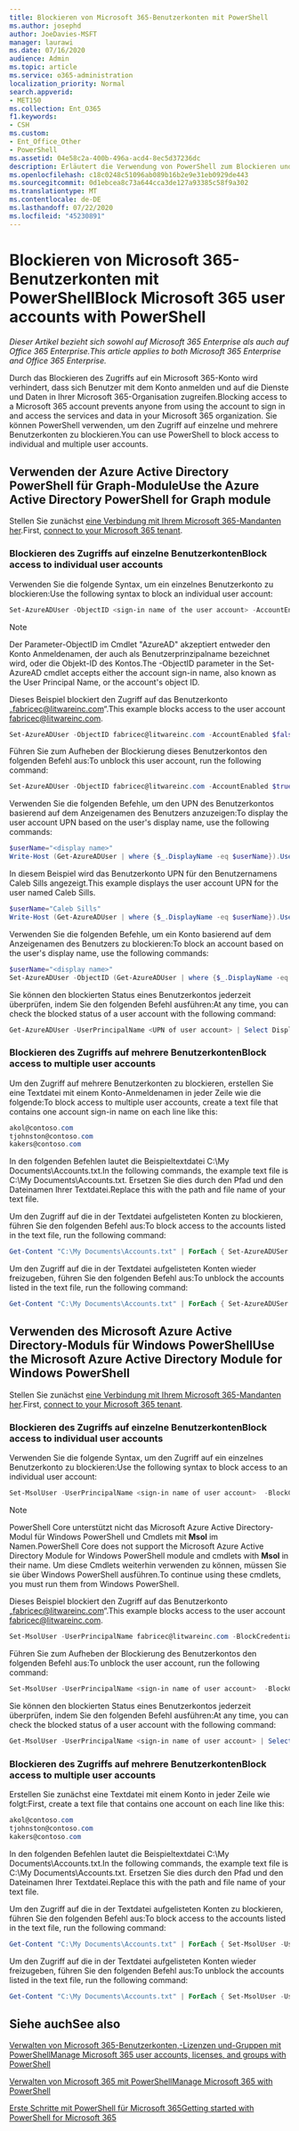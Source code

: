 ```yaml
---
title: Blockieren von Microsoft 365-Benutzerkonten mit PowerShell
ms.author: josephd
author: JoeDavies-MSFT
manager: laurawi
ms.date: 07/16/2020
audience: Admin
ms.topic: article
ms.service: o365-administration
localization_priority: Normal
search.appverid:
- MET150
ms.collection: Ent_O365
f1.keywords:
- CSH
ms.custom:
- Ent_Office_Other
- PowerShell
ms.assetid: 04e58c2a-400b-496a-acd4-8ec5d37236dc
description: Erläutert die Verwendung von PowerShell zum Blockieren und Aufheben der Blockierung des Zugriffs auf Microsoft 365-Konten.
ms.openlocfilehash: c18c0248c51096ab089b16b2e9e31eb0929de443
ms.sourcegitcommit: 0d1ebcea8c73a644cca3de127a93385c58f9a302
ms.translationtype: MT
ms.contentlocale: de-DE
ms.lasthandoff: 07/22/2020
ms.locfileid: "45230891"
---
```

# <a name="block-microsoft-365-user-accounts-with-powershell"></a><span data-ttu-id="fcb55-103">Blockieren von Microsoft 365-Benutzerkonten mit PowerShell</span><span class="sxs-lookup"><span data-stu-id="fcb55-103">Block Microsoft 365 user accounts with PowerShell</span></span>

<span data-ttu-id="fcb55-104">*Dieser Artikel bezieht sich sowohl auf Microsoft 365 Enterprise als auch auf Office 365 Enterprise.*</span><span class="sxs-lookup"><span data-stu-id="fcb55-104">*This article applies to both Microsoft 365 Enterprise and Office 365 Enterprise.*</span></span>

<span data-ttu-id="fcb55-105">Durch das Blockieren des Zugriffs auf ein Microsoft 365-Konto wird verhindert, dass sich Benutzer mit dem Konto anmelden und auf die Dienste und Daten in Ihrer Microsoft 365-Organisation zugreifen.</span><span class="sxs-lookup"><span data-stu-id="fcb55-105">Blocking access to a Microsoft 365 account prevents anyone from using the account to sign in and access the services and data in your Microsoft 365 organization.</span></span> <span data-ttu-id="fcb55-106">Sie können PowerShell verwenden, um den Zugriff auf einzelne und mehrere Benutzerkonten zu blockieren.</span><span class="sxs-lookup"><span data-stu-id="fcb55-106">You can use PowerShell to block access to individual and multiple user accounts.</span></span>

## <a name="use-the-azure-active-directory-powershell-for-graph-module"></a><span data-ttu-id="fcb55-107">Verwenden der Azure Active Directory PowerShell für Graph-Module</span><span class="sxs-lookup"><span data-stu-id="fcb55-107">Use the Azure Active Directory PowerShell for Graph module</span></span>

<span data-ttu-id="fcb55-108">Stellen Sie zunächst [eine Verbindung mit Ihrem Microsoft 365-Mandanten her](connect-to-office-365-powershell.md#connect-with-the-azure-active-directory-powershell-for-graph-module).</span><span class="sxs-lookup"><span data-stu-id="fcb55-108">First, [connect to your Microsoft 365 tenant](connect-to-office-365-powershell.md#connect-with-the-azure-active-directory-powershell-for-graph-module).</span></span>
 
### <a name="block-access-to-individual-user-accounts"></a><span data-ttu-id="fcb55-109">Blockieren des Zugriffs auf einzelne Benutzerkonten</span><span class="sxs-lookup"><span data-stu-id="fcb55-109">Block access to individual user accounts</span></span>

<span data-ttu-id="fcb55-110">Verwenden Sie die folgende Syntax, um ein einzelnes Benutzerkonto zu blockieren:</span><span class="sxs-lookup"><span data-stu-id="fcb55-110">Use the following syntax to block an individual user account:</span></span>
  
```powershell
Set-AzureADUser -ObjectID <sign-in name of the user account> -AccountEnabled $false
```

> [!NOTE]
> <span data-ttu-id="fcb55-111">Der Parameter-ObjectID im Cmdlet "AzureAD" akzeptiert entweder den Konto Anmeldenamen, der auch als Benutzerprinzipalname bezeichnet wird, oder die Objekt-ID des Kontos.</span><span class="sxs-lookup"><span data-stu-id="fcb55-111">The -ObjectID parameter in the Set-AzureAD cmdlet accepts either the account sign-in name, also known as the User Principal Name, or the account's object ID.</span></span> 
  
<span data-ttu-id="fcb55-112">Dieses Beispiel blockiert den Zugriff auf das Benutzerkonto „fabricec@litwareinc.com“.</span><span class="sxs-lookup"><span data-stu-id="fcb55-112">This example blocks access to the user account fabricec@litwareinc.com.</span></span>
  
```powershell
Set-AzureADUser -ObjectID fabricec@litwareinc.com -AccountEnabled $false
```

<span data-ttu-id="fcb55-113">Führen Sie zum Aufheben der Blockierung dieses Benutzerkontos den folgenden Befehl aus:</span><span class="sxs-lookup"><span data-stu-id="fcb55-113">To unblock this user account, run the following command:</span></span>
  
```powershell
Set-AzureADUser -ObjectID fabricec@litwareinc.com -AccountEnabled $true
```

<span data-ttu-id="fcb55-114">Verwenden Sie die folgenden Befehle, um den UPN des Benutzerkontos basierend auf dem Anzeigenamen des Benutzers anzuzeigen:</span><span class="sxs-lookup"><span data-stu-id="fcb55-114">To display the user account UPN based on the user's display name, use the following commands:</span></span>
  
```powershell
$userName="<display name>"
Write-Host (Get-AzureADUser | where {$_.DisplayName -eq $userName}).UserPrincipalName

```

<span data-ttu-id="fcb55-115">In diesem Beispiel wird das Benutzerkonto UPN für den Benutzernamens Caleb Sills angezeigt.</span><span class="sxs-lookup"><span data-stu-id="fcb55-115">This example displays the user account UPN for the user named Caleb Sills.</span></span>
  
```powershell
$userName="Caleb Sills"
Write-Host (Get-AzureADUser | where {$_.DisplayName -eq $userName}).UserPrincipalName
```

<span data-ttu-id="fcb55-116">Verwenden Sie die folgenden Befehle, um ein Konto basierend auf dem Anzeigenamen des Benutzers zu blockieren:</span><span class="sxs-lookup"><span data-stu-id="fcb55-116">To block an account based on the user's display name, use the following commands:</span></span>
  
```powershell
$userName="<display name>"
Set-AzureADUser -ObjectID (Get-AzureADUser | where {$_.DisplayName -eq $userName}).UserPrincipalName -AccountEnabled $false

```

<span data-ttu-id="fcb55-117">Sie können den blockierten Status eines Benutzerkontos jederzeit überprüfen, indem Sie den folgenden Befehl ausführen:</span><span class="sxs-lookup"><span data-stu-id="fcb55-117">At any time, you can check the blocked status of a user account with the following command:</span></span>
  
```powershell
Get-AzureADUser -UserPrincipalName <UPN of user account> | Select DisplayName,AccountEnabled
```

### <a name="block-access-to-multiple-user-accounts"></a><span data-ttu-id="fcb55-118">Blockieren des Zugriffs auf mehrere Benutzerkonten</span><span class="sxs-lookup"><span data-stu-id="fcb55-118">Block access to multiple user accounts</span></span>

<span data-ttu-id="fcb55-119">Um den Zugriff auf mehrere Benutzerkonten zu blockieren, erstellen Sie eine Textdatei mit einem Konto-Anmeldenamen in jeder Zeile wie die folgende:</span><span class="sxs-lookup"><span data-stu-id="fcb55-119">To block access to multiple user accounts, create a text file that contains one account sign-in name on each line like this:</span></span>
    
  ```powershell
akol@contoso.com
tjohnston@contoso.com
kakers@contoso.com
  ```

<span data-ttu-id="fcb55-120">In den folgenden Befehlen lautet die Beispieltextdatei C:\My Documents\Accounts.txt.</span><span class="sxs-lookup"><span data-stu-id="fcb55-120">In the following commands, the example text file is C:\My Documents\Accounts.txt.</span></span> <span data-ttu-id="fcb55-121">Ersetzen Sie dies durch den Pfad und den Dateinamen Ihrer Textdatei.</span><span class="sxs-lookup"><span data-stu-id="fcb55-121">Replace this with the path and file name of your text file.</span></span>
  
<span data-ttu-id="fcb55-122">Um den Zugriff auf die in der Textdatei aufgelisteten Konten zu blockieren, führen Sie den folgenden Befehl aus:</span><span class="sxs-lookup"><span data-stu-id="fcb55-122">To block access to the accounts listed in the text file, run the following command:</span></span>
    
```powershell
Get-Content "C:\My Documents\Accounts.txt" | ForEach { Set-AzureADUSer -ObjectID $_ -AccountEnabled $false }
```

<span data-ttu-id="fcb55-123">Um den Zugriff auf die in der Textdatei aufgelisteten Konten wieder freizugeben, führen Sie den folgenden Befehl aus:</span><span class="sxs-lookup"><span data-stu-id="fcb55-123">To unblock the accounts listed in the text file, run the following command:</span></span>
    
```powershell
Get-Content "C:\My Documents\Accounts.txt" | ForEach { Set-AzureADUSer -ObjectID $_ -AccountEnabled $true }
```

## <a name="use-the-microsoft-azure-active-directory-module-for-windows-powershell"></a><span data-ttu-id="fcb55-124">Verwenden des Microsoft Azure Active Directory-Moduls für Windows PowerShell</span><span class="sxs-lookup"><span data-stu-id="fcb55-124">Use the Microsoft Azure Active Directory Module for Windows PowerShell</span></span>

<span data-ttu-id="fcb55-125">Stellen Sie zunächst [eine Verbindung mit Ihrem Microsoft 365-Mandanten her](connect-to-office-365-powershell.md#connect-with-the-microsoft-azure-active-directory-module-for-windows-powershell).</span><span class="sxs-lookup"><span data-stu-id="fcb55-125">First, [connect to your Microsoft 365 tenant](connect-to-office-365-powershell.md#connect-with-the-microsoft-azure-active-directory-module-for-windows-powershell).</span></span>
    
### <a name="block-access-to-individual-user-accounts"></a><span data-ttu-id="fcb55-126">Blockieren des Zugriffs auf einzelne Benutzerkonten</span><span class="sxs-lookup"><span data-stu-id="fcb55-126">Block access to individual user accounts</span></span>

<span data-ttu-id="fcb55-127">Verwenden Sie die folgende Syntax, um den Zugriff auf ein einzelnes Benutzerkonto zu blockieren:</span><span class="sxs-lookup"><span data-stu-id="fcb55-127">Use the following syntax to block access to an individual user account:</span></span>
  
```powershell
Set-MsolUser -UserPrincipalName <sign-in name of user account>  -BlockCredential $true
```

>[!Note]
><span data-ttu-id="fcb55-128">PowerShell Core unterstützt nicht das Microsoft Azure Active Directory-Modul für Windows PowerShell und Cmdlets mit **Msol** im Namen.</span><span class="sxs-lookup"><span data-stu-id="fcb55-128">PowerShell Core does not support the Microsoft Azure Active Directory Module for Windows PowerShell module and cmdlets with **Msol** in their name.</span></span> <span data-ttu-id="fcb55-129">Um diese Cmdlets weiterhin verwenden zu können, müssen Sie sie über Windows PowerShell ausführen.</span><span class="sxs-lookup"><span data-stu-id="fcb55-129">To continue using these cmdlets, you must run them from Windows PowerShell.</span></span>
>

<span data-ttu-id="fcb55-130">Dieses Beispiel blockiert den Zugriff auf das Benutzerkonto „fabricec@litwareinc.com“.</span><span class="sxs-lookup"><span data-stu-id="fcb55-130">This example blocks access to the user account fabricec@litwareinc.com.</span></span>
  
```powershell
Set-MsolUser -UserPrincipalName fabricec@litwareinc.com -BlockCredential $true
```

<span data-ttu-id="fcb55-131">Führen Sie zum Aufheben der Blockierung des Benutzerkontos den folgenden Befehl aus:</span><span class="sxs-lookup"><span data-stu-id="fcb55-131">To unblock the user account, run the following command:</span></span>
  
```powershell
Set-MsolUser -UserPrincipalName <sign-in name of user account>  -BlockCredential $false
```

<span data-ttu-id="fcb55-132">Sie können den blockierten Status eines Benutzerkontos jederzeit überprüfen, indem Sie den folgenden Befehl ausführen:</span><span class="sxs-lookup"><span data-stu-id="fcb55-132">At any time, you can check the blocked status of a user account with the following command:</span></span>
  
```powershell
Get-MsolUser -UserPrincipalName <sign-in name of user account> | Select DisplayName,BlockCredential
```

### <a name="block-access-to-multiple-user-accounts"></a><span data-ttu-id="fcb55-133">Blockieren des Zugriffs auf mehrere Benutzerkonten</span><span class="sxs-lookup"><span data-stu-id="fcb55-133">Block access to multiple user accounts</span></span>

<span data-ttu-id="fcb55-134">Erstellen Sie zunächst eine Textdatei mit einem Konto in jeder Zeile wie folgt:</span><span class="sxs-lookup"><span data-stu-id="fcb55-134">First, create a text file that contains one account on each line like this:</span></span>
    
```powershell
akol@contoso.com
tjohnston@contoso.com
kakers@contoso.com
```

<span data-ttu-id="fcb55-135">In den folgenden Befehlen lautet die Beispieltextdatei C:\My Documents\Accounts.txt.</span><span class="sxs-lookup"><span data-stu-id="fcb55-135">In the following commands, the example text file is C:\My Documents\Accounts.txt.</span></span> <span data-ttu-id="fcb55-136">Ersetzen Sie dies durch den Pfad und den Dateinamen Ihrer Textdatei.</span><span class="sxs-lookup"><span data-stu-id="fcb55-136">Replace this with the path and file name of your text file.</span></span>
    
<span data-ttu-id="fcb55-137">Um den Zugriff auf die in der Textdatei aufgelisteten Konten zu blockieren, führen Sie den folgenden Befehl aus:</span><span class="sxs-lookup"><span data-stu-id="fcb55-137">To block access to the accounts listed in the text file, run the following command:</span></span>
    
  ```powershell
  Get-Content "C:\My Documents\Accounts.txt" | ForEach { Set-MsolUser -UserPrincipalName $_ -BlockCredential $true }
  ```
<span data-ttu-id="fcb55-138">Um den Zugriff auf die in der Textdatei aufgelisteten Konten wieder freizugeben, führen Sie den folgenden Befehl aus:</span><span class="sxs-lookup"><span data-stu-id="fcb55-138">To unblock the accounts listed in the text file, run the following command:</span></span>
    
  ```powershell
  Get-Content "C:\My Documents\Accounts.txt" | ForEach { Set-MsolUser -UserPrincipalName $_ -BlockCredential $false }
  ```

## <a name="see-also"></a><span data-ttu-id="fcb55-139">Siehe auch</span><span class="sxs-lookup"><span data-stu-id="fcb55-139">See also</span></span>

[<span data-ttu-id="fcb55-140">Verwalten von Microsoft 365-Benutzerkonten,-Lizenzen und-Gruppen mit PowerShell</span><span class="sxs-lookup"><span data-stu-id="fcb55-140">Manage Microsoft 365 user accounts, licenses, and groups with PowerShell</span></span>](manage-user-accounts-and-licenses-with-office-365-powershell.md)
  
[<span data-ttu-id="fcb55-141">Verwalten von Microsoft 365 mit PowerShell</span><span class="sxs-lookup"><span data-stu-id="fcb55-141">Manage Microsoft 365 with PowerShell</span></span>](manage-office-365-with-office-365-powershell.md)
  
[<span data-ttu-id="fcb55-142">Erste Schritte mit PowerShell für Microsoft 365</span><span class="sxs-lookup"><span data-stu-id="fcb55-142">Getting started with PowerShell for Microsoft 365</span></span>](getting-started-with-office-365-powershell.md)
